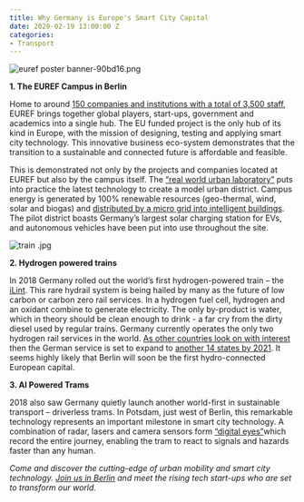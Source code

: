 ```yaml
---
title: Why Germany is Europe's Smart City Capital
date: 2020-02-19 13:00:00 Z
categories:
- Transport
---
```


![euref poster banner-90bd16.png](/uploads/euref%20poster%20banner-90bd16.png)

<!--more-->

**1. The EUREF Campus in Berlin**

Home to around [150 companies and institutions with a total of 3,500 staff](https://www.businesslocationcenter.de/en/zukunftsorte-en/euref-campus-berlin/), EUREF brings together global players, start-ups, government and academics into a single hub. The EU funded project is the only hub of its kind in Europe, with the mission of designing, testing and applying smart city technology. This innovative business eco-system demonstrates that the transition to a sustainable and connected future is affordable and feasible.

This is demonstrated not only by the projects and companies located at EUREF but also by the campus itself. The [“real world urban laboratory”](https://www.youtube.com/watch?v=iRv6ISwHNJU) puts into practice the latest technology to create a model urban district. Campus energy is generated by 100% renewable resources (geo-thermal, wind, solar and biogas) and [distributed by a micro grid into intelligent buildings](https://www.se.com/ww/en/work/campaign/life-is-on/case-study/euref.jsp). The pilot district boasts Germany’s largest solar charging station for EVs, and autonomous vehicles have been put into use throughout the site.

![train .jpg](/uploads/train%20.jpg)

**2.    Hydrogen powered trains**

In 2018 Germany rolled out the world’s first hydrogen-powered train – the [iLint](https://www.alstom.com/our-solutions/rolling-stock/coradia-ilint-worlds-1st-hydrogen-powered-train). This rare hydrail system is being hailed by many as the future of low carbon or carbon zero rail services. In a hydrogen fuel cell, hydrogen and an oxidant combine to generate electricity. The only by-product is water, which in theory should be clean enough to drink - a far cry from the dirty diesel used by regular trains.
Germany currently operates the only two hydrogen rail services in the world. [As other countries look on with interest](https://www.bbc.co.uk/news/business-48698532) then the German service is set to expand to [another 14 states by 2021](https://www.theguardian.com/environment/2018/sep/17/germany-launches-worlds-first-hydrogen-powered-train). It seems highly likely that Berlin will soon be the first hydro-connected European capital.

**3.    AI Powered Trams**

2018 also saw Germany quietly launch another world-first in sustainable transport – driverless trams. In Potsdam, just west of Berlin, this remarkable technology represents an important milestone in smart city technology. A combination of radar, lasers and camera sensors form [“digital eyes”](https://www.theguardian.com/world/2018/sep/23/potsdam-inside-the-worlds-first-autonomous-tram)which record the entire journey, enabling the tram to react to signals and hazards faster than any human.

*Come and discover the cutting-edge of urban mobility and smart city technology. [Join us in Berlin](https://www.insiderlondon.com/europe/berlin/)  and meet the rising tech start-ups who are set to transform our world.*